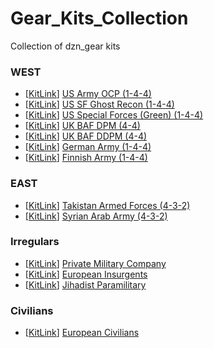 # Gear_Kits_Collection
Collection of dzn_gear kits

### WEST
- [[KitLink](https://raw.githubusercontent.com/rempopo/Gear_Kits_Collection/master/West/US%20Army%20OCP%201-4-4/Kit%20US%20Army%20OCP.sqf)] [US Army OCP (1-4-4)](https://github.com/rempopo/Gear_Kits_Collection/tree/master/West/US%20Army%20OCP%201-4-4)
- [[KitLink](https://raw.githubusercontent.com/reptiloids/Gear_Kits_Collection/master/West/US%20SF%20Ghost%20Recon%201-4-4/Kits%20US%20SF%20Ghost%20Recon%201-4-4.sqf)] [US SF Ghost Recon (1-4-4)](https://github.com/rempopo/Gear_Kits_Collection/tree/master/West/US%20SF%20Ghost%20Recon%201-4-4)
- [[KitLink](https://raw.githubusercontent.com/rempopo/Gear_Kits_Collection/master/West/US%20SF%20Green%201-4-4/Kit%20US%20SF%20Green%201-4-4.sqf)] [US Special Forces (Green) (1-4-4)](https://github.com/rempopo/Gear_Kits_Collection/tree/master/West/US%20SF%20Green%201-4-4)
- [[KitLink](https://raw.githubusercontent.com/reptiloids/Gear_Kits_Collection/master/West/UK%20BAF%20DPM%204-4/Kit%20BAF%20DPM%204-4.sqf)] [UK BAF DPM (4-4)](https://github.com/rempopo/Gear_Kits_Collection/tree/master/West/UK%20BAF%20DPM%204-4)
- [[KitLink](https://raw.githubusercontent.com/reptiloids/Gear_Kits_Collection/master/West/UK%20BAF%20DPM%204-4/Kit%20BAF%20DPM%204-4.sqf)] [UK BAF DDPM (4-4)](https://github.com/rempopo/Gear_Kits_Collection/tree/master/West/UK%20BAF%20DDPM%204-4)
- [[KitLink](https://raw.githubusercontent.com/reptiloids/Gear_Kits_Collection/master/West/German%20Army%201-4-4/Kits%20Bundeswehr%20Flectarn.sqf)] [German Army (1-4-4)](https://github.com/rempopo/Gear_Kits_Collection/tree/master/West/German%20Army%201-4-4)
- [[KitLink](https://raw.githubusercontent.com/rempopo/Gear_Kits_Collection/master/West/Finnish%20Army%201-4-4/Kits_finnish_snow.sqf)] [Finnish Army (1-4-4)](https://github.com/rempopo/Gear_Kits_Collection/tree/master/West/Finnish%20Army%201-4-4)

### EAST
- [[KitLink](https://raw.githubusercontent.com/rempopo/Gear_Kits_Collection/master/East/Takistan%20Armed%20Forces%204-3-2/Kit%20TAF%204-3-2.sqf)] [Takistan Armed Forces (4-3-2)](https://github.com/rempopo/Gear_Kits_Collection/tree/master/East/Takistan%20Armed%20Forces%204-3-2)
- [[KitLink](https://raw.githubusercontent.com/rempopo/Gear_Kits_Collection/master/East/Syrian%20Arab%20Army/Kit%20Syrian%20Arab%20Army.sqf)] [Syrian Arab Army (4-3-2)](https://github.com/rempopo/Gear_Kits_Collection/tree/master/East/Syrian%20Arab%20Army)

### Irregulars
- [[KitLink](https://raw.githubusercontent.com/rempopo/Gear_Kits_Collection/master/Irregulars/Private%20Military%20Company/Kits_PMC.sqf)] [Private Military Company](https://github.com/rempopo/Gear_Kits_Collection/tree/master/Irregulars/Private%20Military%20Company)
- [[KitLink](https://raw.githubusercontent.com/reptiloids/Gear_Kits_Collection/master/Irregulars/European%20Insurgents/Kits%20European%20Irregulars.sqf)] [European Insurgents](https://github.com/rempopo/Gear_Kits_Collection/tree/master/Irregulars/European%20Insurgents)
- [[KitLink](https://raw.githubusercontent.com/rempopo/Gear_Kits_Collection/master/Irregulars/Jihadist%20Paramilitary/Kits%20Jihadist%20Paramilitary.sqf)] [Jihadist Paramilitary](https://github.com/rempopo/Gear_Kits_Collection/tree/master/Irregulars/Jihadist%20Paramilitary)


### Civilians
- [[KitLink](https://raw.githubusercontent.com/reptiloids/Gear_Kits_Collection/master/Civilians/European%20Civilians/Kits%20European%20Civilians.sqf)] [European Civilians](https://github.com/rempopo/Gear_Kits_Collection/tree/master/Civilians/European%20Civilians)
